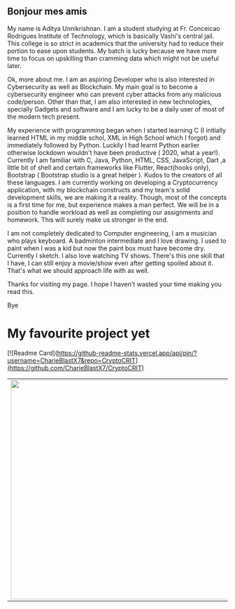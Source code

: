 ## Bonjour mes amis

My name is Aditya Unnikrishnan. I am a student studying at Fr. Conceicao Rodrigues Institute of Technology, which is basically Vashi's central jail. This college is so strict in academics that the university had to reduce their portion to ease upon students. My batch is lucky because we have more time to focus on upskilling than cramming data which might not be useful later.

Ok, more about me.
I am an aspiring Developer who is also interested in Cybersecurity as well as Blockchain. My main goal is to become a cybersecurity engineer who can prevent cyber attacks from any malicious code/person. Other than that, I am also interested in new technologies, specially Gadgets and software and I am lucky to be a daily user of most of the modern tech present.

My experience with programming began when I started learning C (I initially learned HTML in my middle schol, XML in High School which I forgot) and immediately followed by Python. Luckily I had learnt Python earlier otherwise lockdown wouldn't have been productive ( 2020, what a year!). Currently I am familiar with C, Java, Python, HTML, CSS, JavaScript, Dart ,a little bit of shell and certain frameworks like Flutter, React(hooks only), Bootstrap ( Bootstrap studio is a great helper ). Kudos to the creators of all these languages. I am currently working on developing a Cryptocurrency application, with my blockchain constructs and my team's solid development skills, we are making it a reality. Though, most of the concepts is a first time for me, but experience makes a man perfect. We will be in a position to handle workload as well as completing our assignments and homework. This will surely make us stronger in the end.

I am not completely dedicated to Computer engineering, I am a musician who plays keyboard. A badminton intermediate and I love drawing. I used to paint when I was a kid but now the paint box must have become dry. Currently I sketch. I also love watching TV shows. There's this one skill that I have, I can still enjoy a movie/show even after getting spoiled about it. That's what we should approach life with as well.

Thanks for visiting my page. I hope I haven't wasted your time making you read this.

Bye

<table>
<tr>
<td><img src="https://github-readme-stats.vercel.app/api?username=CharieBlastX7&show_icons=true&theme=dark" width="500"></td>
<td><img src="https://github-readme-stats.vercel.app/api/top-langs/?username=CharieBlastX7&show_icons=true&theme=dark" /></td>
</tr>

# My favourite project yet
[![Readme Card](https://github-readme-stats.vercel.app/api/pin/?username=CharieBlastX7&repo=CryptoCRIT](https://github.com/CharieBlastX7/CryptoCRIT)

<!--
**CharieBlastX7/CharieBlastX7** is a ✨ _special_ ✨ repository because its `README.md` (this file) appears on your GitHub profile.

Here are some ideas to get you started:

- 🔭 I’m currently working on ...
- 🌱 I’m currently learning ...
- 👯 I’m looking to collaborate on ...
- 🤔 I’m looking for help with ...
- 💬 Ask me about ...
- 📫 How to reach me: ...
- 😄 Pronouns: ...
- ⚡ Fun fact: ...
-->
